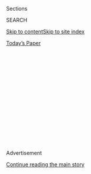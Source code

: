 <div id="app">

<div>

<div>

<div>

<div class="NYTAppHideMasthead css-1q2w90k e1suatyy0">

<div class="section css-ui9rw0 e1suatyy2">

<div class="css-eph4ug er09x8g0">

<div class="css-6n7j50">

</div>

<span class="css-1dv1kvn">Sections</span>

<div class="css-10488qs">

<span class="css-1dv1kvn">SEARCH</span>

</div>

[Skip to content](#site-content)[Skip to site index](#site-index)

</div>

<div class="css-10698na e1huz5gh0">

</div>

</div>

<div id="masthead-bar-one" class="section hasLinks css-15hmgas e1csuq9d3">

<div class="css-uqyvli e1csuq9d0">

</div>

<div class="css-1uqjmks e1csuq9d1">

</div>

<div class="css-9e9ivx">

[](https://myaccount.nytimes.com/auth/login?response_type=cookie&client_id=vi)

</div>

<div class="css-1bvtpon e1csuq9d2">

[Today’s Paper](https://www.nytimes.com/section/todayspaper)

</div>

</div>

</div>

</div>

<div data-aria-hidden="false">

<div id="site-content" role="main">

<div>

<div class="css-1aor85t" style="opacity:0.000000001;z-index:-1;visibility:hidden">

<div class="css-1hqnpie">

<div class="css-epjblv">

<span class="css-17xtcya">[Opinion](/section/opinion)</span><span class="css-x15j1o">|</span><span class="css-fwqvlz">Where
an American Passport Doesn’t Work: The World, and Irish Pubs</span>

</div>

<div class="css-k008qs">

<div class="css-1iwv8en">

<span class="css-18z7m18"></span>

<div>

</div>

</div>

<span class="css-1n6z4y">https://nyti.ms/39m6xON</span>

<div class="css-1705lsu">

<div class="css-4xjgmj">

<div class="css-4skfbu" role="toolbar" data-aria-label="Social Media Share buttons, Save button, and Comments Panel with current comment count" data-testid="share-tools">

  - 
  - 
  - 
  - 
    
    <div class="css-6n7j50">
    
    </div>

  - 
  - 

</div>

</div>

</div>

</div>

</div>

</div>

<div id="NYT_TOP_BANNER_REGION" class="css-13pd83m">

</div>

<div id="top-wrapper" class="css-1sy8kpn">

<div id="top-slug" class="css-l9onyx">

Advertisement

</div>

[Continue reading the main story](#after-top)

<div class="ad top-wrapper" style="text-align:center;height:100%;display:block;min-height:250px">

<div id="top" class="place-ad" data-position="top" data-size-key="top">

</div>

</div>

<div id="after-top">

</div>

</div>

<div>

<div class="css-v5btjw etb61u70">

<div class="css-v05ibm etb61u71">

[Opinion](/section/opinion)

</div>

</div>

<div id="sponsor-wrapper" class="css-1hyfx7x">

<div id="sponsor-slug" class="css-19vbshk">

Supported by

</div>

[Continue reading the main story](#after-sponsor)

<div id="sponsor" class="ad sponsor-wrapper" style="text-align:center;height:100%;display:block">

</div>

<div id="after-sponsor">

</div>

</div>

<div class="css-186x18t">

</div>

<div class="css-1vkm6nb ehdk2mb0">

# Where an American Passport Doesn’t Work: The World, and Irish Pubs

</div>

Will the coronavirus finally show Americans how much privilege they’ve
enjoyed?

<div class="css-18e8msd">

<div class="css-vp77d3 epjyd6m0">

<div class="css-1p10dcb ey68jwv0" data-aria-hidden="true">

[![Maeve
Higgins](https://static01.nyt.com/images/2018/07/12/opinion/maeve-higgins/maeve-higgins-thumbLarge.png
"Maeve Higgins")](https://www.nytimes.com/by/maeve-higgins)

</div>

<div class="css-1baulvz">

By [<span class="css-1baulvz last-byline" itemprop="name">Maeve
Higgins</span>](https://www.nytimes.com/by/maeve-higgins)

<div class="css-8atqhb">

Contributing Opinion Writer

</div>

</div>

</div>

  - July 23, 2020

  - 
    
    <div class="css-4xjgmj">
    
    <div class="css-d8bdto" role="toolbar" data-aria-label="Social Media Share buttons, Save button, and Comments Panel with current comment count" data-testid="share-tools">
    
      - 
      - 
      - 
      - 
        
        <div class="css-6n7j50">
        
        </div>
    
      - 
      - 
    
    </div>
    
    </div>

</div>

<div class="css-79elbk" data-testid="photoviewer-wrapper">

<div class="css-z3e15g" data-testid="photoviewer-wrapper-hidden">

</div>

<div class="css-1a48zt4 ehw59r15" data-testid="photoviewer-children">

![<span class="css-cnj6d5 e1z0qqy90" itemprop="copyrightHolder"><span class="css-1ly73wi e1tej78p0">Credit...</span><span><span>Rose
Wong</span></span></span>](https://static01.nyt.com/images/2020/07/23/opinion/23higgins/23higgins-articleLarge.jpg?quality=75&auto=webp&disable=upscale)

</div>

</div>

</div>

<div class="section meteredContent css-1r7ky0e" name="articleBody" itemprop="articleBody">

<div class="css-1fanzo5 StoryBodyCompanionColumn">

<div class="css-53u6y8">

You know how countries have slogans, like Thailand is “The Land of
Smiles”? That seems like a lot of pressure on citizens and tourists
alike. An entire land of constant smiles? Even when you have lower back
pain or you’ve just been served surprise divorce papers: Smile\!

It’s been encouraging to see countries throw off this corporate-style
branding in recent times. Did you know that America’s last attempt at a
slogan was the 2016 “It’s all within reach”? Of course, we’re unable to
say it with a straight face anymore after years of travel bans. “It’s
aspirational,” we murmur beneath our masks, wincing as the country
isolates and dips further and further down in the world’s estimation.
Ireland regularly promoted itself as “The Land of a Thousand Welcomes” —
until the coronavirus came along and coughed on that idea, rendering it
high-risk.

The list of countries with borders open to Americans has never been
shorter. But for now, Ireland, unlike many others in Europe, is still
allowing Americans in. It’s the welcome part that’s missing. American
tourists who don’t feel like quarantining and instead hope to drink and
dine at recently and cautiously reopened restaurants and bars are being
soundly [turned
away.](https://www.nytimes.com/2020/07/14/world/europe/Ireland-americans-break-quarantine.html)

This is of interest to me, an Irish citizen who lives in the United
States, because of my recent trip back. I went to Ireland when the
pandemic started, [figuring it would be
safer](https://www.nytimes.com/2020/04/11/opinion/sunday/coronavirus-isolation-ireland.html).
It was. In fact, Ireland has [one of the lowest rates of Covid-19 in
Europe](https://www.irishtimes.com/news/health/ireland-has-lowest-current-incidence-of-covid-19-in-western-europe-1.4294642).
However, I missed my home and my life and mainly Shake Shack, so I
decided to go back to New York. It wasn’t easy, because of the travel
ban the United States has put in place on people coming from Europe.
This obstacle was new to me. An Irish passport is a powerful one that
usually admits me to most parts of the world, and an American visa like
the one I have in my passport is an equally rare and precious thing.

</div>

</div>

<div class="css-1fanzo5 StoryBodyCompanionColumn">

<div class="css-53u6y8">

Suddenly, though, doors were being slammed shut and gates locked tight.
I decided to return through Canada. I applied for and got my visa waiver
online within minutes. I flew to London but was not allowed on the
connecting flight to Toronto. It turns out Canada has an extensive
travel ban too; Canadians are just too polite to shout about it. Between
the jigs and the reels, as we say in Brooklyn, I had to come through
Mexico. Not just transit through — I had to stay there for 14 days,
which I did last month. This itinerary was not my choice and certainly
not logical, but that’s what the travel ban did; it forced me to take
two extra long-haul flights, as well as holding me squarely in the
beautiful and resilient Mexico City, which at that time was a hot spot
experiencing record-high levels of infection.

I was there during [the June 23
earthquake](https://www.nytimes.com/2020/06/23/world/mexico-earthquake.html).
It was the first one I had experienced, and the shock waves made my
building sway. In the end, I made it back to New York, flying over the
land border that is now all but closed to those seeking asylum. I
quarantined and I’m grateful to be home.

I remain rocked by how something as physically flimsy as a passport and
as artlessly made as a border serve to divide human beings up into two
camps, the powerful and the powerless. Of course, this is not new
information to billions of people in the world. My inconvenient route
home was hardly a taste of the reality lived by most people today. It’s
just that now this bad luck is finally going around. Americans are now
barred from visiting [most of the rest of the
planet](https://www.cnn.com/travel/article/us-international-travel-covid-19/index.html).
Perhaps now that American passports have stopped working and this
nation-state is no longer on top, more of us will understand the
injustice of the entire system.

What to do with this understanding, I’m not quite sure. One option is to
hew ever closer to the bald and horrifying reality that we — any and all
of us — are not entitled to any rights because we are human beings,
rather because we happen to be born in such and such a country, and to
act accordingly. To shut down, to prioritize ourselves and vigorously
declare to hell with everybody else. Fine. Although we’ve been trying
that and it isn’t actually working. In fact, it seems pretty
self-destructive.

Borders and bans and even nation-states, along with all of the laws and
violence that hold them together and apart, are relatively new compared
with how long humans have been around. Now that more of us are seeing
and living the constricting and dangerous reality of those artificial
distinctions, surely we need to change them. The person, the human
being, the vulnerable creature no different from any other, that is what
is sacred. Not their paperwork. Americans are learning that now. And
what easier way than being gently turned away from an Irish pub?

Maeve Higgins ([@maevehiggins](https://twitter.com/maevehiggins)) is the
author of “[Maeve in America: Essays by a Girl From Somewhere
Else](https://www.penguinrandomhouse.com/books/546681/maeve-in-america-by-maeve-higgins/)”
and a contributing Opinion writer.

*The Times is committed to publishing* [*a diversity of
letters*](https://www.nytimes.com/2019/01/31/opinion/letters/letters-to-editor-new-york-times-women.html)
*to the editor. We’d like to hear what you think about this or any of
our articles. Here are some*
[*tips*](https://help.nytimes.com/hc/en-us/articles/115014925288-How-to-submit-a-letter-to-the-editor)*.
And here’s our email:*
[*letters@nytimes.com*](mailto:letters@nytimes.com)*.*

*Follow The New York Times Opinion section on*
[*Facebook*](https://www.facebook.com/nytopinion)*,* [*Twitter
(@NYTopinion)*](http://twitter.com/NYTOpinion) *and*
[*Instagram*](https://www.instagram.com/nytopinion/)*.*

</div>

</div>

</div>

<div>

</div>

<div>

</div>

<div>

</div>

<div>

<div id="bottom-wrapper" class="css-1ede5it">

<div id="bottom-slug" class="css-l9onyx">

Advertisement

</div>

[Continue reading the main story](#after-bottom)

<div id="bottom" class="ad bottom-wrapper" style="text-align:center;height:100%;display:block;min-height:90px">

</div>

<div id="after-bottom">

</div>

</div>

</div>

</div>

</div>

## Site Index

<div>

</div>

## Site Information Navigation

  - [© <span>2020</span> <span>The New York Times
    Company</span>](https://help.nytimes.com/hc/en-us/articles/115014792127-Copyright-notice)

<!-- end list -->

  - [NYTCo](https://www.nytco.com/)
  - [Contact
    Us](https://help.nytimes.com/hc/en-us/articles/115015385887-Contact-Us)
  - [Work with us](https://www.nytco.com/careers/)
  - [Advertise](https://nytmediakit.com/)
  - [T Brand Studio](http://www.tbrandstudio.com/)
  - [Your Ad
    Choices](https://www.nytimes.com/privacy/cookie-policy#how-do-i-manage-trackers)
  - [Privacy](https://www.nytimes.com/privacy)
  - [Terms of
    Service](https://help.nytimes.com/hc/en-us/articles/115014893428-Terms-of-service)
  - [Terms of
    Sale](https://help.nytimes.com/hc/en-us/articles/115014893968-Terms-of-sale)
  - [Site Map](https://spiderbites.nytimes.com)
  - [Help](https://help.nytimes.com/hc/en-us)
  - [Subscriptions](https://www.nytimes.com/subscription?campaignId=37WXW)

</div>

</div>

</div>

</div>
